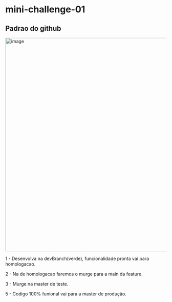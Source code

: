 # mini-challenge-01

## Padrao do github

<img width="666" alt="image" src="https://github.com/GustavoHoreste/mini-challenge-01/assets/101297032/870b5e3b-61b8-4ac3-9017-0166ec56d7a7">

1 - Desenvolva na devBranch(verde), funcionalidade pronta vai para homologacao.

2 - Na de homologacao faremos o murge para a main da feature.

3 - Murge na master de teste. 

5 - Codigo 100% funional vai para a master de produção.
